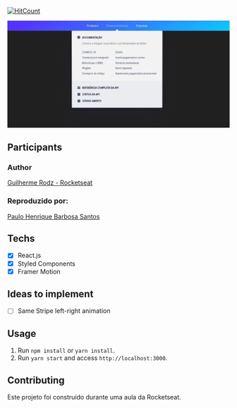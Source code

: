 [![HitCount](https://hits.dwyl.com/phprograming/stripe-menu.svg)](https://hits.dwyl.com/phprograming/stripe-menu)

![stripe-menu](stripe-menu.JPG)

## Participants

### Author

[Guilherme Rodz - Rocketseat](https://github.com/Rocketseat)

### Reproduzido por:

[Paulo Henrique Barbosa Santos](https://www.linkedin.com/in/paulo-henrique-barbosa/)

## Techs

- [x] React.js
- [x] Styled Components
- [x] Framer Motion

## Ideas to implement

- [ ] Same Stripe left-right animation

## Usage

1. Run `npm install` or `yarn install`.<br />
2. Run `yarn start` and access `http://localhost:3000`.<br />

## Contributing

Este projeto foi construído durante uma aula da Rocketseat.
